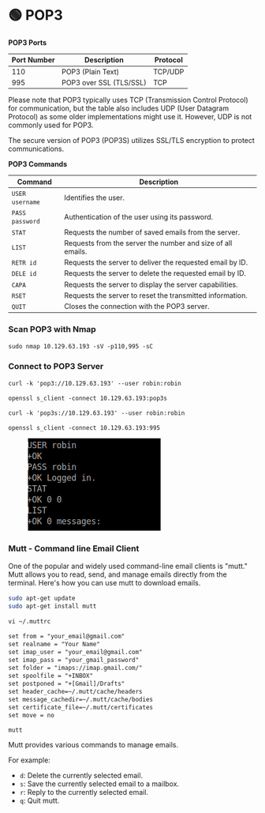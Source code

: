 # 🟢 POP3

**POP3 Ports**

| Port Number | Description             | Protocol |
| ----------- | ----------------------- | -------- |
| 110         | POP3 (Plain Text)       | TCP/UDP  |
| 995         | POP3 over SSL (TLS/SSL) | TCP      |

Please note that POP3 typically uses TCP (Transmission Control Protocol) for communication, but the table also includes UDP (User Datagram Protocol) as some older implementations might use it. However, UDP is not commonly used for POP3.&#x20;

The secure version of POP3 (POP3S) utilizes SSL/TLS encryption to protect communications.

**POP3 Commands**

| **Command**     | **Description**                                             |
| --------------- | ----------------------------------------------------------- |
| `USER username` | Identifies the user.                                        |
| `PASS password` | Authentication of the user using its password.              |
| `STAT`          | Requests the number of saved emails from the server.        |
| `LIST`          | Requests from the server the number and size of all emails. |
| `RETR id`       | Requests the server to deliver the requested email by ID.   |
| `DELE id`       | Requests the server to delete the requested email by ID.    |
| `CAPA`          | Requests the server to display the server capabilities.     |
| `RSET`          | Requests the server to reset the transmitted information.   |
| `QUIT`          | Closes the connection with the POP3 server.                 |

### Scan POP3 with Nmap

```
sudo nmap 10.129.63.193 -sV -p110,995 -sC
```

### Connect to POP3 Server

```
curl -k 'pop3://10.129.63.193' --user robin:robin
```

```
openssl s_client -connect 10.129.63.193:pop3s
```

```
curl -k 'pop3s://10.129.63.193' --user robin:robin
```

```
openssl s_client -connect 10.129.63.193:995
```

<figure><img src="../.gitbook/assets/image (6).png" alt=""><figcaption></figcaption></figure>

### Mutt - Command line Email Client

One of the popular and widely used command-line email clients is "mutt." Mutt allows you to read, send, and manage emails directly from the terminal. Here's how you can use mutt to download emails.

```bash
sudo apt-get update
sudo apt-get install mutt
```

```
vi ~/.muttrc
```

```
set from = "your_email@gmail.com"
set realname = "Your Name"
set imap_user = "your_email@gmail.com"
set imap_pass = "your_gmail_password"
set folder = "imaps://imap.gmail.com/"
set spoolfile = "+INBOX"
set postponed = "+[Gmail]/Drafts"
set header_cache=~/.mutt/cache/headers
set message_cachedir=~/.mutt/cache/bodies
set certificate_file=~/.mutt/certificates
set move = no
```

```
mutt
```

Mutt provides various commands to manage emails.&#x20;

For example:

* `d`: Delete the currently selected email.
* `s`: Save the currently selected email to a mailbox.
* `r`: Reply to the currently selected email.
* `q`: Quit mutt.
